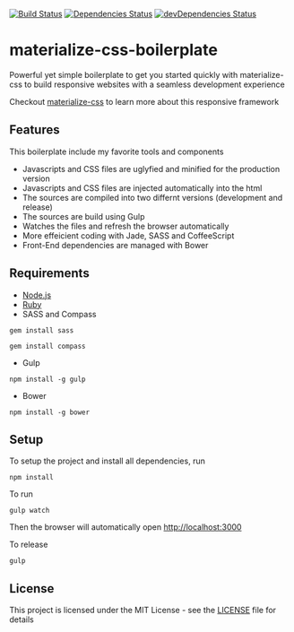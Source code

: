 [![Build Status](https://travis-ci.org/faalsh/materialize-css-boilerplate.svg?branch=master)](https://travis-ci.org/faalsh/materialize-css-boilerplate) [![Dependencies Status](https://david-dm.org/faalsh/materialize-css-boilerplate.svg)](https://david-dm.org/faalsh/materialize-css-boilerplate.svg
) [![devDependencies Status](https://david-dm.org/faalsh/materialize-css-boilerplate/dev-status.svg)](https://david-dm.org/faalsh/materialize-css-boilerplate?type=dev)

# materialize-css-boilerplate
Powerful yet simple boilerplate to get you started quickly with materialize-css to build responsive websites with a seamless development experience

Checkout [materialize-css](http://http://materializecss.com) to learn more about this responsive framework

## Features

This boilerplate include my favorite tools and components

* Javascripts and CSS files are uglyfied and minified for the production version
* Javascripts and CSS files are injected automatically into the html
* The sources are compiled into two differnt versions (development and release)
* The sources are build using Gulp
* Watches the files and refresh the browser automatically
* More effeicient coding with Jade, SASS and CoffeeScript
* Front-End dependencies are managed with Bower


## Requirements

* [Node.js](https://nodejs.org/)
* [Ruby](https://www.ruby-lang.org/en/documentation/installation/)
* SASS and Compass
```
gem install sass
```
```
gem install compass
```

* Gulp
```
npm install -g gulp
```

* Bower
```
npm install -g bower
```

## Setup

To setup the project and install all dependencies, run 

```
npm install 
```

To run 

```
gulp watch
```

Then the browser will automatically open [http://localhost:3000](http://localhost:3000)

To release 

```
gulp
```

## License

This project is licensed under the MIT License - see the [LICENSE](LICENSE) file for details

